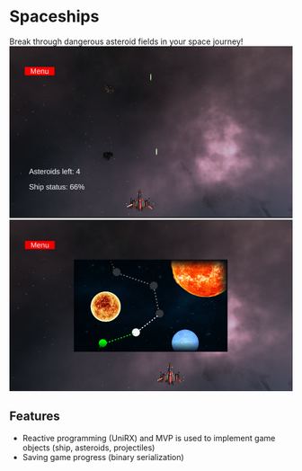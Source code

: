 # Spaceships
Break through dangerous asteroid fields in your space journey!
![gameplay](gameplay.png "gameplay")
![map](map.png "map")

## Features

- Reactive programming (UniRX) and MVP is used to implement game objects (ship, asteroids, projectiles)
- Saving game progress (binary serialization)